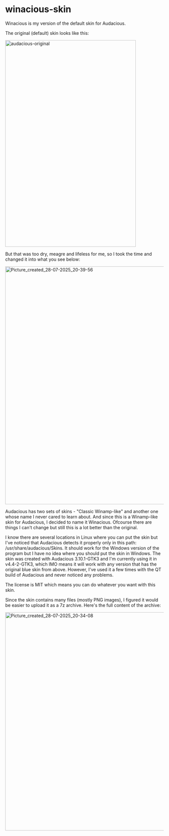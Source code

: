 # winacious-skin

Winacious is my version of the default skin for Audacious.

The original (default) skin looks like this:

<img width="415" height="654" alt="audacious-original" src="https://github.com/user-attachments/assets/bef0b4df-9cb4-465c-8594-060357c57734" />

But that was too dry, meagre and lifeless for me, so I took the time and changed it into what you see below:

<img width="548" height="753" alt="Picture_created_28-07-2025_20-39-56" src="https://github.com/user-attachments/assets/22ec1c45-cd85-4fb4-b57a-c0a05f5f80fb" />

Audacious has two sets of skins - "Classic Winamp-like" and another one whose name I never cared to learn about. And since this is a Winamp-like skin for Audacious, I decided to name it Winacious.
Ofcourse there are things I can't change but still this is a lot better than the original.

I know there are several locations in Linux where you can put the skin but I've noticed that Audacious detects it properly only in this path: /usr/share/audacious/Skins. It should work for the Windows version of the program but I have no idea where you should put the skin in Windows. The skin was created with Audacious 3.10.1-GTK3 and I'm currently using it in v4.4-2-GTK3, which IMO means it will work with any version that has the original blue skin from above. However, I've used it a few times with the QT build of Audacious and never noticed any problems.

The license is MIT which means you can do whatever you want with this skin.

Since the skin contains many files (mostly PNG images), I figured it would be easier to upload it as a 7z archive. Here's the full content of the archive:

<img width="1118" height="691" alt="Picture_created_28-07-2025_20-34-08" src="https://github.com/user-attachments/assets/c9613174-dc1f-4dd0-a261-692d955c7b80" />

